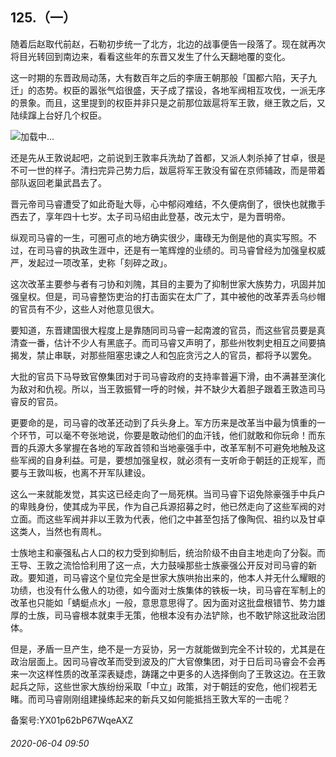 ## 125.（一）
随着后赵取代前赵，石勒初步统一了北方，北边的战事便告一段落了。现在就再次将目光转回到南边来，看看这些年的东晋又发生了什么天翻地覆的变化。



这一时期的东晋政局动荡，大有数百年之后的李唐王朝那般「国都六陷，天子九迁」的态势。权臣的嚣张气焰很盛，天子成了摆设，各地军阀相互攻伐，一派无序的景象。而且，这里提到的权臣并非只是之前那位跋扈将军王敦，继王敦之后，又陆续蹿上台好几个权臣。



![](https://pic3.zhimg.com/v2-6c38d9b3b936e20e9934103646723640.webp)加载中...

还是先从王敦说起吧，之前说到王敦率兵洗劫了首都，又派人刺杀掉了甘卓，很是不可一世的样子。清扫完异己势力后，跋扈将军王敦没有留在京师辅政，而是带着部队返回老巢武昌去了。



晋元帝司马睿遭受了如此奇耻大辱，心中郁闷难结，不久便病倒了，很快也就撒手西去了，享年四十七岁。太子司马绍由此登基，改元太宁，是为晋明帝。



纵观司马睿的一生，可圈可点的地方确实很少，庸碌无为倒是他的真实写照。不过，在司马睿的执政生涯中，还是有一笔辉煌的业绩的。司马睿曾经为加强皇权威严，发起过一项改革，史称「刻碎之政」。



这次改革主要参与者有刁协和刘隗，其目的主要为了抑制世家大族势力，巩固并加强皇权。但是，司马睿整饬吏治的打击面实在太广了，其中被他的改革弄丢乌纱帽的官员有不少，这些人对他意见很大。



要知道，东晋建国很大程度上是靠随同司马睿一起南渡的官员，而这些官员要是真清查一番，估计不少人有黑底子。而司马睿又声明了，那些州牧刺史相互之间要搞揭发，禁止串联，对那些阻塞忠谏之人和包庇贪污之人的官员，都将予以罢免。



大批的官员下马导致官僚集团对于司马睿政府的支持率普遍下滑，由不满甚至演化为敌对和仇视。所以，当王敦振臂一呼的时候，并不缺少大着胆子跟着王敦造司马睿反的官员。



更要命的是，司马睿的改革还动到了兵头身上。军方历来是改革当中最为慎重的一个环节，可以毫不夸张地说，你要是敢动他们的血汗钱，他们就敢和你玩命！而东晋的兵源大多掌握在各地的军政首领和当地豪强手中，改革军制不可避免地触及这些军阀的自身利益。可是，要想加强皇权，就必须有一支听命于朝廷的正规军，而要与王敦叫板，也离不开军队建设。



这么一来就能发觉，其实这已经走向了一局死棋。当司马睿下诏免除豪强手中兵户的卑贱身份，使其成为平民，作为自己兵源招募之时，他已然走向了这些军阀的对立面。而这些军阀并非以王敦为代表，他们之中甚至包括了像陶侃、祖约以及甘卓这类人，当然也有周札。



士族地主和豪强私占人口的权力受到抑制后，统治阶级不由自主地走向了分裂。而王导、王敦之流恰恰利用了这一点，大力鼓噪那些士族豪强公开反对司马睿的新政。要知道，司马睿这个皇位完全是世家大族哄抬出来的，他本人并无什么耀眼的功绩，也没有什么傲人的功德，如今面对士族集体的铁板一块，司马睿在军制上的改革也只能如「蜻蜓点水」一般，意思意思得了。因为面对这批盘根错节、势力雄厚的士族，司马睿根本就束手无策，他根本没有办法铲除，也不敢铲除这批政治团体。



但是，矛盾一旦产生，绝不是一方妥协，另一方就能做到完全不计较的，尤其是在政治层面上。因司马睿改革而受到波及的广大官僚集团，对于日后司马睿会不会再来一次这样性质的改革深表疑虑，踌躇之中更多的人选择倒向了王敦这边。在王敦起兵之际，这些世家大族纷纷采取「中立」政策，对于朝廷的安危，他们视若无睹。而司马睿刚刚组建操练起来的新兵又如何能抵挡王敦大军的一击呢？



备案号:YX01p62bP67WqeAXZ


###### 2020-06-04 09:50
